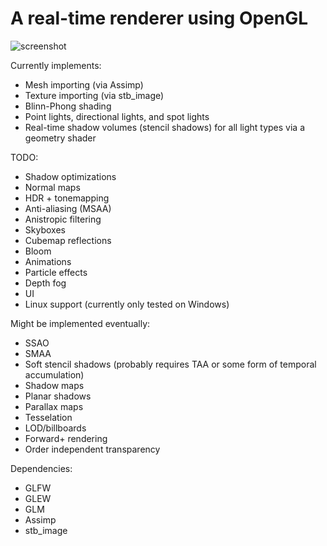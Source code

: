 # A real-time renderer using OpenGL

![screenshot](assets/screenshot.png)

Currently implements:
* Mesh importing (via Assimp)
* Texture importing (via stb_image)
* Blinn-Phong shading
* Point lights, directional lights, and spot lights
* Real-time shadow volumes (stencil shadows) for all light types via a geometry shader

TODO:
* Shadow optimizations
* Normal maps
* HDR + tonemapping
* Anti-aliasing (MSAA)
* Anistropic filtering
* Skyboxes
* Cubemap reflections
* Bloom
* Animations
* Particle effects
* Depth fog
* UI
* Linux support (currently only tested on Windows)

Might be implemented eventually:
* SSAO
* SMAA
* Soft stencil shadows (probably requires TAA or some form of temporal accumulation)
* Shadow maps
* Planar shadows
* Parallax maps
* Tesselation
* LOD/billboards
* Forward+ rendering
* Order independent transparency

Dependencies:
* GLFW
* GLEW
* GLM
* Assimp
* stb_image
